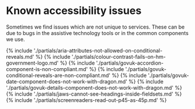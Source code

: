 # Known accessibility issues

Sometimes we find issues which are not unique to services. These can be due to bugs in the assistive technology tools or in the common components we use.

{% include './partials/aria-attributes-not-allowed-on-conditional-reveals.md' %}
{% include './partials/colour-contrast-fails-on-hm-government-logo.md' %}
{% include './partials/govuk-accordion-component-is-non-compliant.md' %}
{% include './partials/govuk-conditional-reveals-are-non-compliant.md' %}
{% include './partials/govuk-date-component-does-not-work-with-dragon.md' %}
{% include './partials/govuk-details-component-does-not-work-with-dragon.md' %}
{% include './partials/jaws-cannot-see-headings-inside-fieldsets.md' %}
{% include './partials/screenreaders-read-out-p45-as-45p.md' %}
